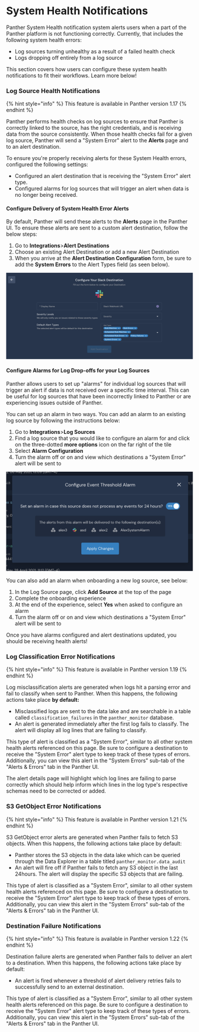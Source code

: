 # System Health Notifications

Panther System Health notification system alerts users when a part of the Panther platform is not functioning correctly. Currently, that includes the following system health errors:

* Log sources turning unhealthy as a result of a failed health check
* Logs dropping off entirely from a log source

This section covers how users can configure these system health notifications to fit their workflows. Learn more below!

### Log Source Health Notifications

{% hint style="info" %}
This feature is available in Panther version 1.17
{% endhint %}

Panther performs health checks on log sources to ensure that Panther is correctly linked to the source, has the right credentials, and is receiving data from the source consistently. When those health checks fail for a given log source, Panther will send a "System Error" alert to the **Alerts** page and to an alert destination.

To ensure you're properly receiving alerts for these System Health errors, configured the following settings:

* Configured an alert destination that is receiving the "System Error" alert type.
* Configured alarms for log sources that will trigger an alert when data is no longer being received.

#### Configure Delivery of System Health Error Alerts

By default, Panther will send these alerts to the **Alerts** page in the Panther UI. To ensure these alerts are sent to a custom alert destination, follow the below steps:

1. Go to **Integrations**&gt;**Alert Destinations**
2. Choose an existing Alert Destination or add a new Alert Destination
3. When you arrive at the **Alert Destination Configuration** form, be sure to add the **System Errors** to the Alert Types field \(as seen below\).

![](../.gitbook/assets/image%20%281%29.png)

#### Configure Alarms for Log Drop-offs for your Log Sources

Panther allows users to set up "alarms" for individual log sources that will trigger an alert if data is not received over a specific time interval. This can be useful for log sources that have been incorrectly linked to Panther or are experiencing issues outside of Panther. 

You can set up an alarm in two ways. You can add an alarm to an existing log source by following the instructions below:

1.  Go to **Integrations**&gt;**Log Sources**
2. Find a log source that you would like to configure an alarm for and click on the three-dotted **more options** icon on the far right of the tile
3. Select **Alarm Configuration**
4. Turn the alarm off or on and view which destinations a "System Error" alert will be sent to

![](../.gitbook/assets/image%20%289%29.png)

You can also add an alarm when onboarding a new log source, see below:

1. In the Log Source page, click **Add Source** at the top of the page
2. Complete the onboarding experience
3. At the end of the experience, select **Yes** when asked to configure an alarm
4. Turn the alarm off or on and view which destinations a "System Error" alert will be sent to

Once you have alarms configured and alert destinations updated, you should be receiving health alerts!

### Log Classification Error Notifications

{% hint style="info" %}
This feature is available in Panther version 1.19
{% endhint %}

Log misclassification alerts are generated when logs hit a parsing error and fail to classify when sent to Panther. When this happens, the following actions take place **by default:**

* Misclassified logs are sent to the data lake and are searchable in a table called `classification_failures` in the `panther_monitor` database.
* An alert is generated immediately after the first log fails to classify. The alert will display all log lines that are failing to classify. 

This type of alert is classified as a "System Error", similar to all other system health alerts referenced on this page. Be sure to configure a destination to receive the "System Error" alert type to keep track of these types of errors. Additionally, you can view this alert in the "System Errors" sub-tab of the "Alerts & Errors" tab in the Panther UI.

The alert details page will highlight which log lines are failing to parse correctly which should help inform which lines in the log type's respective schemas need to be corrected or added.

### S3 GetObject Error Notifications

{% hint style="info" %}
This feature is available in Panther version 1.21
{% endhint %}

S3 GetObject error alerts are generated when Panther fails to fetch S3 objects. When this happens, the following actions take place by default:

* Panther stores the S3 objects in the data lake which can be queried through the Data Explorer in a table titled `panther_monitor.data_audit`
* An alert will fire off if Panther fails to fetch any S3 object in the last 24hours. The alert will display the specific S3 objects that are failing.

This type of alert is classified as a "System Error", similar to all other system health alerts referenced on this page. Be sure to configure a destination to receive the "System Error" alert type to keep track of these types of errors. Additionally, you can view this alert in the "System Errors" sub-tab of the "Alerts & Errors" tab in the Panther UI. 

### Destination Failure Notifications

{% hint style="info" %}
This feature is available in Panther version 1.22
{% endhint %}

Destination failure alerts are generated when Panther fails to deliver an alert to a destination. When this happens, the following actions take place by default:

* An alert is fired whenever a threshold of alert delivery retries fails to successfully send to an external destination.

This type of alert is classified as a "System Error", similar to all other system health alerts referenced on this page. Be sure to configure a destination to receive the "System Error" alert type to keep track of these types of errors. Additionally, you can view this alert in the "System Errors" sub-tab of the "Alerts & Errors" tab in the Panther UI. 

